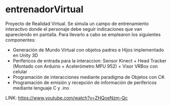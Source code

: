 # entrenadorVirtual
Proyecto de Realidad Virtual. Se simula un campo de entrenamiento interactivo donde el personaje debe seguir indicaciones que van apareciendo en pantalla.
Para llevarlo a cabo se emplearon los siguientes componentes:
- Generación de Mundo Virtual con objetos padres e Hijos implementado en Unity 3D
- Perifericos de entrada para la interaccion: Sensor Kinect + Head Tracker (Montado con Arduino + Acelerómetro MPU 952) + Visor VRBox con celular
- Programación de interacciones mediante paradigma de Objetos con C#.
- Programación de emisión y recepción de información de perifericos mediante lenguaje C y .ino

LINK: https://www.youtube.com/watch?v=ZHQoeNzm-Qc
